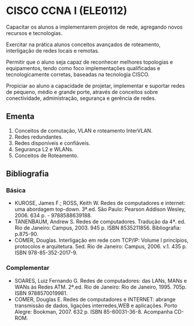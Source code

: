 # CISCO CCNA I (ELE0112)

Capacitar os alunos a implementarem projetos de rede, agregando novos recursos e tecnologias.

Exercitar na prática alunos conceitos avançados de roteamento, interligação de redes locais e remotas.

Permitir que o aluno seja capaz de reconhecer melhores topologias e equipamentos, tendo como foco implementações qualificadas e tecnologicamente corretas, baseadas na tecnologia CISCO.

Propiciar ao aluno a capacidade de projetar, implementar e suportar redes de pequeno, médio e grande porte, através de conceitos sobre conectividade, administração, segurança e gerência de redes.


## Ementa

1. Conceitos de comutação, VLAN e roteamento InterVLAN.
2. Redes redundantes.
3. Redes disponíveis e confiáveis.
4. Segurança L2 e WLANs.
5. Conceitos de Roteamento.


## Bibliografia

### Básica

- KUROSE, James F.; ROSS, Keith W. Redes de computadores e internet: uma abordagem top-down. 3ª.ed. São Paulo: Pearson Addison Wesley, 2006. 634 p. - 9788588639188.
- TANENBAUM, Andrew S. Redes de computadores. Tradução da 4ª. ed. Rio de Janeiro: Campus, 2003. 945 p. ISBN 8535211856. Bibliografia: p.875-90. 
- COMER, Douglas. Interligação em rede com TCP/IP: Volume I princípios, protocolos e arquitetura. 5ed. Rio de Janeiro: Campus, 2006. v.1. 435 p. ISBN 978-85-352-2017-9.

### Complementar

- SOARES, Luiz Fernando G. Redes de computadores: das LANs, MANs e WANs às Redes ATM. 2ª.ed. Rio de Janeiro: Rio de Janeiro, 1995. 705p. ISBN 9788570019981.
- COMER, Douglas E. Redes de computadores e INTERNET: abrange transmissão de dados, ligações interredes,WEB e aplicações. Porto Alegre: Bookman, 2007. 632 p. ISBN 85-60031-36-8. Acompanha CD-ROM.
